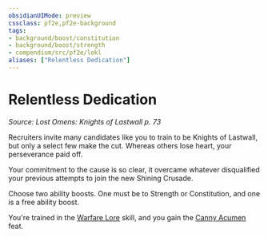 ```yaml
---
obsidianUIMode: preview
cssclass: pf2e,pf2e-background
tags:
- background/boost/constitution
- background/boost/strength
- compendium/src/pf2e/lokl
aliases: ["Relentless Dedication"]
---
```

# Relentless Dedication
*Source: Lost Omens: Knights of Lastwall p. 73*  

Recruiters invite many candidates like you to train to be Knights of Lastwall, but only a select few make the cut. Whereas others lose heart, your perseverance paid off.

Your commitment to the cause is so clear, it overcame whatever disqualified your previous attempts to join the new Shining Crusade.

Choose two ability boosts. One must be to Strength or Constitution, and one is a free ability boost.

You're trained in the [Warfare Lore](skills.md#Lore) skill, and you gain the [Canny Acumen](canny-acumen.md) feat.